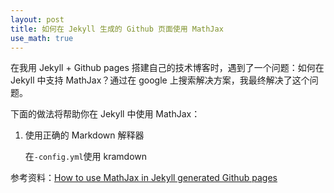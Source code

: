 ```yaml
---
layout: post
title: 如何在 Jekyll 生成的 Github 页面使用 MathJax
use_math: true
---
```


在我用 Jekyll + Github pages 搭建自己的技术博客时，遇到了一个问题：如何在 Jekyll 中支持 MathJax？通过在 google 上搜索解决方案，我最终解决了这个问题。

下面的做法将帮助你在 Jekyll 中使用 MathJax：

1. 使用正确的 Markdown 解释器
   
   在<code>-config.yml</code>使用 kramdown


参考资料：[How to use MathJax in Jekyll generated Github pages](https://haixing-hu.github.io/programming/2013/09/20/how-to-use-mathjax-in-jekyll-generated-github-pages/)
